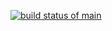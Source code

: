 [![build status of main](https://travis-ci.com/ImroseSingh/triangle-HW2.svg?branch=main)](https://travis-ci.com/ImroseSingh/triangle-HW2)
